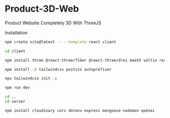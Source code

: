 # Product-3D-Web
Product Website Completely 3D With ThreeJS

Installation
```bash
npm create vite@latest -- --template react client

cd client

npm install three @react-three/fiber @react-three/drei maath valtio react-color framer-motion

npm install -D tailwindcss postcss autoprefixer 

npx tailwindcss init -p 

npm run dev

cd ..
cd server

npm install cloudinary cors dotenv express mongoose nodemon openai